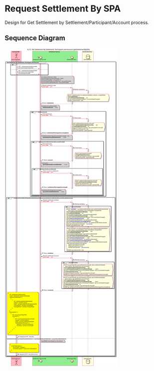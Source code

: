 # Request Settlement By SPA

Design for Get Settlement by Settlement/Participant/Account process.

## Sequence Diagram

![seq-settlement-6.2.3.svg](./assets/diagrams/sequence/seq-settlement-6.2.3.svg)
